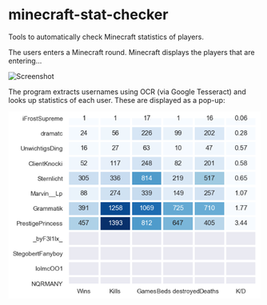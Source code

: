 # minecraft-stat-checker
Tools to automatically check Minecraft statistics of players.

The users enters a Minecraft round. Minecraft displays the players that are entering...

![Screenshot](screenshot.png)

The program extracts usernames using OCR (via Google Tesseract) and looks up statistics of each user. These are displayed as a pop-up:

![Statistics](stats.png)

